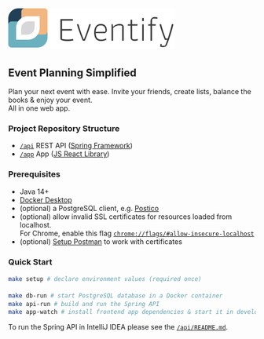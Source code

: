 # ![Logo Eventify](.github/logo.svg)

## Event Planning Simplified

Plan your next event with ease.
Invite your friends, create lists, balance the books & enjoy your event.  
All in one web app.

### Project Repository Structure

- [`/api`](https://github.com/kelzenberg/eventify/tree/master/api) REST API ([Spring Framework](https://spring.io/projects/spring-framework))
- [`/app`](https://github.com/kelzenberg/eventify/tree/master/app) App ([JS React Library](https://reactjs.org/))

### Prerequisites

- Java 14+
- [Docker Desktop](https://www.docker.com/products/docker-desktop)
- (optional) a PostgreSQL client, e.g. [Postico](https://eggerapps.at/postico)
- (optional) allow invalid SSL certificates for resources loaded from localhost.  
  For Chrome, enable this flag [`chrome://flags/#allow-insecure-localhost`](chrome://flags/#allow-insecure-localhost)
- (optional) [Setup Postman](https://learning.postman.com/docs/sending-requests/certificates/) to work with certificates

### Quick Start

```sh
make setup # declare environment values (required once)

make db-run # start PostgreSQL database in a Docker container
make api-run # build and run the Spring API
make app-watch # install frontend app dependencies & start it in development mode with live preview
```

To run the Spring API in IntelliJ IDEA please see the [`/api/README.md`](https://github.com/kelzenberg/eventify/blob/master/api/README.md).
